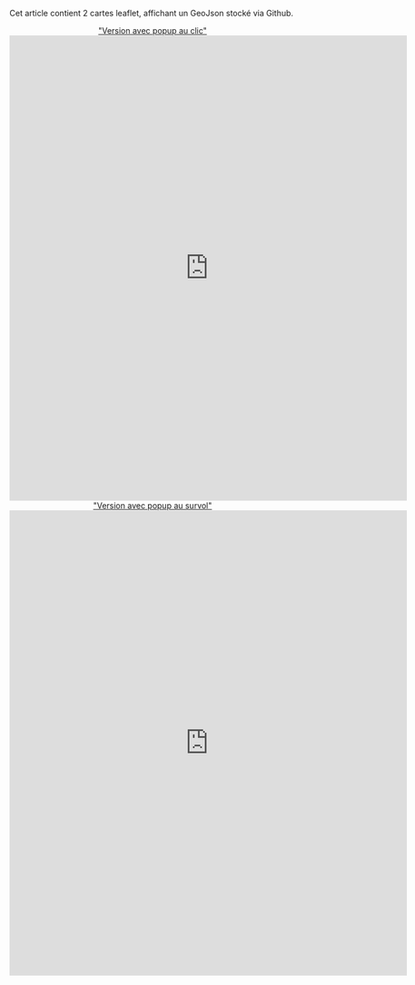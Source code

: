 Cet article contient 2 cartes leaflet, affichant un GeoJson stocké via Github.

<div style="text-align: center">
  <a href="https://aurelienchaumet.github.io/html/popup_click.html">"Version avec popup au clic" </a>
    <iframe src="https://aurelienchaumet.github.io/html/popup_click.html"
      frameborder="0"
      style="padding:0 0 20px 0
              margin-left: auto;
              margin-right: auto;"
      scrolling="no"
      width="700px"
      height="820px"> 
    </iframe>
</div>

<div style="text-align: center">
  <a href="https://aurelienchaumet.github.io/html/popup_survol.html">"Version avec popup au survol" </a>
    <iframe src="https://aurelienchaumet.github.io/html/popup_survol.html"
      frameborder="0"
      style="padding:0 0 20px 0;
              margin-left: auto;
              margin-right: auto;"
      scrolling="no"
      width="700px"
      height="820px">
    </iframe>
</div>
